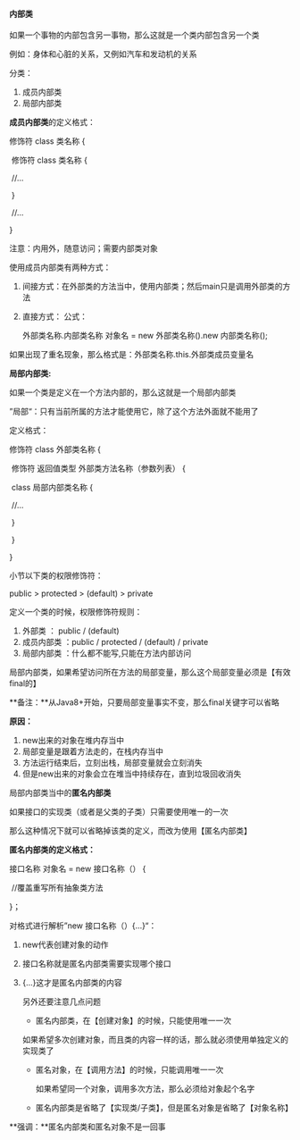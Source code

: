 #### 内部类

如果一个事物的内部包含另一事物，那么这就是一个类内部包含另一个类

例如：身体和心脏的关系，又例如汽车和发动机的关系



分类：

1. 成员内部类
2. 局部内部类

**成员内部类**的定义格式：

修饰符 class 类名称 {

​		修饰符 class 类名称 {

​				//...

​		}

​		//...

}

注意：内用外，随意访问；需要内部类对象



使用成员内部类有两种方式：

1. 间接方式：在外部类的方法当中，使用内部类；然后main只是调用外部类的方法

2. 直接方式： 公式：

   外部类名称.内部类名称  对象名  =  new 外部类名称().new  内部类名称();



如果出现了重名现象，那么格式是：外部类名称.this.外部类成员变量名



**局部内部类:**

如果一个类是定义在一个方法内部的，那么这就是一个局部内部类

”局部“：只有当前所属的方法才能使用它，除了这个方法外面就不能用了



定义格式：

修饰符  class  外部类名称  {

​	修饰符  返回值类型  外部类方法名称（参数列表） {

​			class  局部内部类名称  {

​					//...

​			}

​	}

}



小节以下类的权限修饰符：

public > protected  > (default)  > private

定义一个类的时候，权限修饰符规则：

1. 外部类 ： public  /  (default)
2. 成员内部类 ：public / protected / (default) / private
3. 局部内部类 ：什么都不能写,只能在方法内部访问

局部内部类，如果希望访问所在方法的局部变量，那么这个局部变量必须是【有效final的】

**备注：**从Java8+开始，只要局部变量事实不变，那么final关键字可以省略

**原因：**

1. new出来的对象在堆内存当中
2. 局部变量是跟着方法走的，在栈内存当中
3. 方法运行结束后，立刻出栈，局部变量就会立刻消失
4. 但是new出来的对象会立在堆当中持续存在，直到垃圾回收消失



局部内部类当中的**匿名内部类**

如果接口的实现类（或者是父类的子类）只需要使用唯一的一次

那么这种情况下就可以省略掉该类的定义，而改为使用【匿名内部类】

**匿名内部类的定义格式：**

接口名称  对象名  =  new  接口名称（） {

​		//覆盖重写所有抽象类方法

}；



对格式进行解析”new  接口名称（）{...}“：

1. new代表创建对象的动作

2. 接口名称就是匿名内部类需要实现哪个接口

3. {...}这才是匿名内部类的内容

   另外还要注意几点问题

   - 匿名内部类，在【创建对象】的时候，只能使用唯一一次

   如果希望多次创建对象，而且类的内容一样的话，那么就必须使用单独定义的实现类了

   - 匿名对象，在【调用方法】的时候，只能调用唯一一次

     如果希望同一个对象，调用多次方法，那么必须给对象起个名字

   - 匿名内部类是省略了【实现类/子类】，但是匿名对象是省略了【对象名称】

**强调：**匿名内部类和匿名对象不是一回事